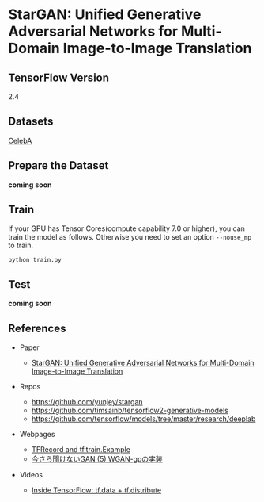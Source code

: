 # StarGAN: Unified Generative Adversarial Networks for Multi-Domain Image-to-Image Translation

## TensorFlow Version
2.4

## Datasets
[CelebA](https://www.tensorflow.org/datasets/catalog/celeb_a)

## Prepare the Dataset
**coming soon**

## Train
If your GPU has Tensor Cores(compute capability 7.0 or higher), you can train the model as follows. Otherwise you need to set an option `--nouse_mp` to train.
```
python train.py
```

## Test
**coming soon**

## References
- Paper
  - [StarGAN: Unified Generative Adversarial Networks
for Multi-Domain Image-to-Image Translation](https://arxiv.org/abs/1711.09020)<br>

- Repos
  - https://github.com/yunjey/stargan<br>
  - https://github.com/timsainb/tensorflow2-generative-models<br>
  - https://github.com/tensorflow/models/tree/master/research/deeplab<br>

- Webpages
  - [TFRecord and tf.train.Example](https://www.tensorflow.org/tutorials/load_data/tfrecord)
  - [今さら聞けないGAN (5) WGAN-gpの実装](https://qiita.com/triwave33/items/72c7fceea2c6e48c8c07)

- Videos
  - [Inside TensorFlow: tf.data + tf.distribute](https://youtu.be/ZnukSLKEw34)